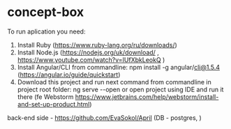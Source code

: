 # concept-box
To run aplication you need:
1. Install Ruby (https://www.ruby-lang.org/ru/downloads/)
2. Install Node.js (https://nodejs.org/uk/download/ , https://www.youtube.com/watch?v=IUfXbkLeokQ )
3. Install Angular/CLI from commandline: npm install -g angular/cli@1.5.4 (https://angular.io/guide/quickstart)
4. Download this project and run next command from commandline in project root folder: ng serve --open
   or open project using IDE and run it there (fe Webstorm https://www.jetbrains.com/help/webstorm/install-and-set-up-product.html)

back-end side - https://github.com/EvaSokol/April (DB - postgres, )
